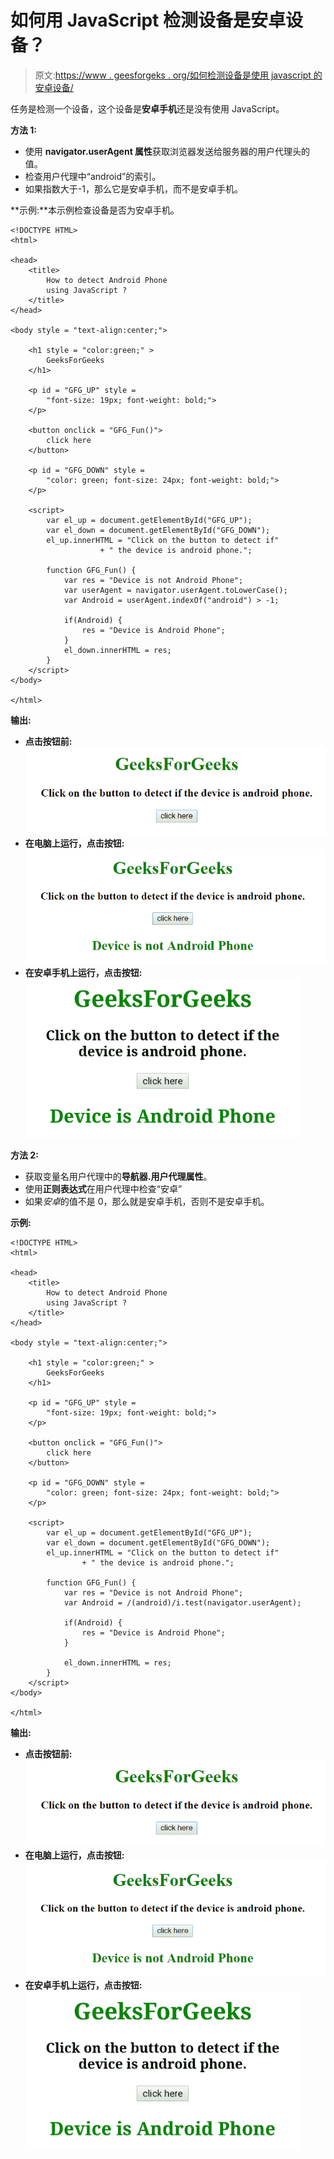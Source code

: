 # 如何用 JavaScript 检测设备是安卓设备？

> 原文:[https://www . geesforgeks . org/如何检测设备是使用 javascript 的安卓设备/](https://www.geeksforgeeks.org/how-to-detect-the-device-is-an-android-device-using-javascript/)

任务是检测一个设备，这个设备是**安卓手机**还是没有使用 JavaScript。

**方法 1:**

*   使用 **navigator.userAgent 属性**获取浏览器发送给服务器的用户代理头的值。
*   检查用户代理中“android”的索引。
*   如果指数大于-1，那么它是安卓手机，而不是安卓手机。

**示例:**本示例检查设备是否为安卓手机。

```
<!DOCTYPE HTML> 
<html> 

<head> 
    <title> 
        How to detect Android Phone
        using JavaScript ?
    </title>
</head> 

<body style = "text-align:center;"> 

    <h1 style = "color:green;" > 
        GeeksForGeeks
    </h1>

    <p id = "GFG_UP" style =
        "font-size: 19px; font-weight: bold;">
    </p>

    <button onclick = "GFG_Fun()">
        click here
    </button>

    <p id = "GFG_DOWN" style =
        "color: green; font-size: 24px; font-weight: bold;">
    </p>

    <script>
        var el_up = document.getElementById("GFG_UP");
        var el_down = document.getElementById("GFG_DOWN");
        el_up.innerHTML = "Click on the button to detect if"
                    + " the device is android phone.";

        function GFG_Fun() {
            var res = "Device is not Android Phone";
            var userAgent = navigator.userAgent.toLowerCase();
            var Android = userAgent.indexOf("android") > -1;

            if(Android) {
                res = "Device is Android Phone";
            }
            el_down.innerHTML = res;
        }
    </script> 
</body> 

</html>
```

**输出:**

*   **点击按钮前:**
    ![](img/4d7a3f3040ffa4b0b2be5489ded70fba.png)
*   **在电脑上运行，点击按钮:**
    ![](img/3fce533371f64aaa54fbb41be9419a00.png)
*   **在安卓手机上运行，点击按钮:**
    ![](img/570d4a6a77336d29f3df172cb8fe8529.png)

**方法 2:**

*   获取变量名用户代理中的**导航器.用户代理属性**。
*   使用**正则表达式**在用户代理中检查“安卓”
*   如果*安卓*的值不是 0，那么就是安卓手机，否则不是安卓手机。

**示例:**

```
<!DOCTYPE HTML> 
<html> 

<head> 
    <title> 
        How to detect Android Phone
        using JavaScript ?
    </title>
</head> 

<body style = "text-align:center;"> 

    <h1 style = "color:green;" > 
        GeeksForGeeks
    </h1>

    <p id = "GFG_UP" style =
        "font-size: 19px; font-weight: bold;">
    </p>

    <button onclick = "GFG_Fun()">
        click here
    </button>

    <p id = "GFG_DOWN" style =
        "color: green; font-size: 24px; font-weight: bold;">
    </p>

    <script>
        var el_up = document.getElementById("GFG_UP");
        var el_down = document.getElementById("GFG_DOWN");
        el_up.innerHTML = "Click on the button to detect if"
                + " the device is android phone.";

        function GFG_Fun() {
            var res = "Device is not Android Phone";
            var Android = /(android)/i.test(navigator.userAgent);

            if(Android) {
                res = "Device is Android Phone";
            }

            el_down.innerHTML = res;
        }
    </script> 
</body> 

</html>
```

**输出:**

*   **点击按钮前:**
    ![](img/4d7a3f3040ffa4b0b2be5489ded70fba.png)
*   **在电脑上运行，点击按钮:**
    ![](img/3fce533371f64aaa54fbb41be9419a00.png)
*   **在安卓手机上运行，点击按钮:**
    ![](img/570d4a6a77336d29f3df172cb8fe8529.png)